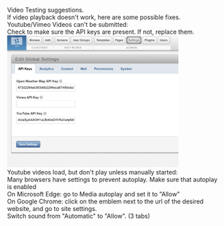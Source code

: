Video Testing suggestions.\
If video playback doesn't work, here are some possible fixes.\
Youtube/Vimeo Videos can't be submitted:\
    Check to make sure the API keys are present. If not, replace them.\
    <img src="API_Key_Location.png" alt="drawing" width="400"/>\
Youtube videos load, but don't play unless manually started:\
    Many browsers have settings to prevent autoplay. Make sure that autoplay is enabled\
        On Microsoft Edge: go to Media autoplay and set it to "Allow"\
        On Google Chrome: click on the emblem next to the url of the desired website, and go to site settings.\
            Switch sound from "Automatic" to "Allow". (3 tabs)
